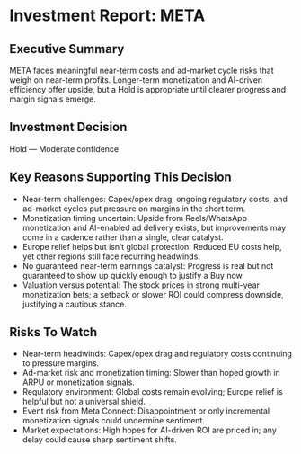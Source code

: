 # Investment Report: META
## Executive Summary
META faces meaningful near-term costs and ad-market cycle risks that weigh on near-term profits. Longer-term monetization and AI-driven efficiency offer upside, but a Hold is appropriate until clearer progress and margin signals emerge.

## Investment Decision
Hold — Moderate confidence

## Key Reasons Supporting This Decision
- Near-term challenges: Capex/opex drag, ongoing regulatory costs, and ad-market cycles put pressure on margins in the short term.
- Monetization timing uncertain: Upside from Reels/WhatsApp monetization and AI-enabled ad delivery exists, but improvements may come in a cadence rather than a single, clear catalyst.
- Europe relief helps but isn’t global protection: Reduced EU costs help, yet other regions still face recurring headwinds.
- No guaranteed near-term earnings catalyst: Progress is real but not guaranteed to show up quickly enough to justify a Buy now.
- Valuation versus potential: The stock prices in strong multi-year monetization bets; a setback or slower ROI could compress downside, justifying a cautious stance.

## Risks To Watch
- Near-term headwinds: Capex/opex drag and regulatory costs continuing to pressure margins.
- Ad-market risk and monetization timing: Slower than hoped growth in ARPU or monetization signals.
- Regulatory environment: Global costs remain evolving; Europe relief is helpful but not a universal shield.
- Event risk from Meta Connect: Disappointment or only incremental monetization signals could undermine sentiment.
- Market expectations: High hopes for AI-driven ROI are priced in; any delay could cause sharp sentiment shifts.